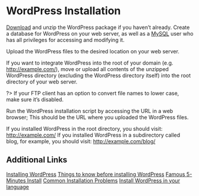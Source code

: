 # WordPress Installation

[Download](https://wordpress.org/download/) and unzip the WordPress package if you haven’t already. Create a database for WordPress on your web server, as well as a [MySQL](http://codex.wordpress.org/Glossary#MySQL) user who has all privileges for accessing and modifying it.

Upload the WordPress files to the desired location on your web server.

If you want to integrate WordPress into the root of your domain (e.g. http://example.com/), move or upload all contents of the unzipped WordPress directory (excluding the WordPress directory itself) into the root directory of your web server.

?> If your FTP client has an option to convert file names to lower case, make sure it’s disabled.

Run the WordPress installation script by accessing the URL in a web browser; This should be the URL where you uploaded the WordPress files.

If you installed WordPress in the root directory, you should visit: http://example.com/
If you installed WordPress in a subdirectory called blog, for example, you should visit: http://example.com/blog/

## Additional Links

[Installing WordPress](http://codex.wordpress.org/Installing_WordPress)
[Things to know before installing WordPress](http://codex.wordpress.org/Installing_WordPress#Things_to_Know_Before_Installing_WordPress)
[Famous 5-Minutes Install](http://codex.wordpress.org/Installing_WordPress#Famous_5-Minute_Install)
[Common Installation Problems](http://codex.wordpress.org/Installing_WordPress#Common_Installation_Problems)
[Install WordPress in your language](http://codex.wordpress.org/Installing_WordPress_in_Your_Language)
